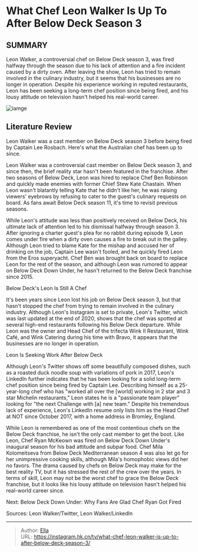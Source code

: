 # What Chef Leon Walker Is Up To After Below Deck Season 3


## SUMMARY 



  Leon Walker, a controversial chef on Below Deck season 3, was fired halfway through the season due to his lack of attention and a fire incident caused by a dirty oven.   After leaving the show, Leon has tried to remain involved in the culinary industry, but it seems that his businesses are no longer in operation.   Despite his experience working in reputed restaurants, Leon has been seeking a long-term chef position since being fired, and his lousy attitude on television hasn&#39;t helped his real-world career.  

![iamge](https://static1.srcdn.com/wordpress/wp-content/uploads/2021/04/Leon-Walker-2.jpg)

## Literature Review
Leon Walker was a cast member on Below Deck season 3 before being fired by Captain Lee Rosbach. Here&#39;s what the Australian chef has been up to since.




Leon Walker was a controversial cast member on Below Deck season 3, and since then, the brief reality star hasn&#39;t been featured in the franchise. After two seasons of Below Deck, Leon was hired to replace Chef Ben Robinson and quickly made enemies with former Chief Stew Kate Chastain. When Leon wasn&#39;t blatantly telling Kate that he didn&#39;t like her, he was raising viewers&#39; eyebrows by refusing to cater to the guest&#39;s culinary requests on board. As fans await Below Deck season 11, it&#39;s time to revisit previous seasons.




While Leon&#39;s attitude was less than positively received on Below Deck, his ultimate lack of attention led to his dismissal halfway through season 3. After ignoring a charter guest&#39;s plea for no rabbit during episode 9, Leon comes under fire when a dirty oven causes a fire to break out in the galley. Although Leon tried to blame Kate for the mishap and accused her of drinking on the job, Captain Lee wasn&#39;t fooled, and he quickly fired Leon from the Eros superyacht. Chef Ben was brought back on board to replace Leon for the rest of the season, and although Leon was rumored to appear on Below Deck Down Under, he hasn&#39;t returned to the Below Deck franchise since 2015.


 Below Deck&#39;s Leon Is Still A Chef 
          

It&#39;s been years since Leon lost his job on Below Deck season 3, but that hasn&#39;t stopped the chef from trying to remain involved in the culinary industry. Although Leon&#39;s Instagram is set to private, Leon&#39;s Twitter, which was last updated at the end of 2020, shows that the chef was spotted at several high-end restaurants following his Below Deck departure. While Leon was the owner and Head Chef of the trifecta Wink II Restaurant, Wink Café, and Wink Catering during his time with Bravo, it appears that the businesses are no longer in operation. 






 Leon Is Seeking Work After Below Deck 
          

Although Leon&#39;s Twitter shows off some beautifully composed dishes, such as a roasted duck noodle soup with variations of pork in 2017, Leon&#39;s LinkedIn further indicates that he has been looking for a solid long-term chef position since being fired by Captain Lee. Describing himself as a 25-year-long chef who has &#34;worked all over the [world] working in 2 star and 3 star Michelin restaurants,&#34; Leon states he is a &#34;passionate team player&#34; looking for &#34;the next Challenge with [a] new team.&#34; Despite his tremendous lack of experience, Leon&#39;s LinkedIn resume only lists him as the Head Chef at NOT since October 2017, with a home address in Bromley, England.

While Leon is remembered as one of the most contentious chefs on the Below Deck franchise, he isn&#39;t the only cast member to get the boot. Like Leon, Chef Ryan McKeown was fired on Below Deck Down Under&#39;s inaugural season for his bad attitude and subpar food. Chef Mila Kolomeitseva from Below Deck Mediterranean season 4 was also let go for her unimpressive cooking skills, although Mila&#39;s homophobic views did her no favors. The drama caused by chefs on Below Deck may make for the best reality TV, but it has stressed the rest of the crew over the years. In terms of skill, Leon may not be the worst chef to grace the Below Deck franchise, but it looks like his lousy attitude on television hasn&#39;t helped his real-world career since.




Next: Below Deck Down Under: Why Fans Are Glad Chef Ryan Got Fired

Sources: Leon Walker/Twitter, Leon Walker/LinkedIn



---

> Author: [Ella](https://instagram.hk.cn/)  
> URL: https://instagram.hk.cn/tv/what-chef-leon-walker-is-up-to-after-below-deck-season-3/  


